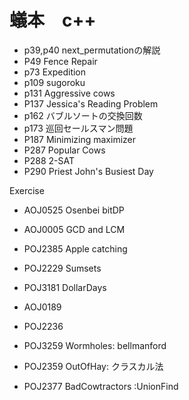 # 蟻本　c++ 

- p39,p40 next_permutationの解説
- P49 Fence Repair
- p73 Expedition
- p109 sugoroku
- p131 Aggressive cows
- P137 Jessica's Reading Problem
- p162 バブルソートの交換回数
- p173 巡回セールスマン問題
- P187 Minimizing maximizer
- P287 Popular Cows
- P288 2-SAT
- P290 Priest John's Busiest Day


Exercise
- AOJ0525 Osenbei bitDP
- AOJ0005 GCD and LCM
- POJ2385 Apple catching
- POJ2229 Sumsets
- POJ3181 DollarDays
- AOJ0189
- POJ2236

- POJ3259 Wormholes: bellmanford 
- POJ2359 OutOfHay: クラスカル法
- POJ2377 BadCowtractors :UnionFind
